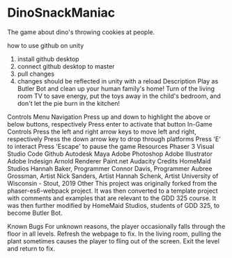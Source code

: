 # DinoSnackManiac
The game about dino's throwing cookies at people.

how to use github on unity
1. install github desktop
2. connect github desktop to master
3. pull changes
4. changes should be reflected in unity with a reload
Description
Play as Butler Bot and clean up your human family's home! Turn of the living room TV to save energy, put the toys away in the child's bedroom, and don't let the pie burn in the kitchen!

Controls
Menu Navigation
Press up and down to highlight the above or below buttons, respectively
Press enter to activate that button
In-Game Controls
Press the left and right arrow keys to move left and right, respectively
Press the down arrow key to drop through platforms
Press 'E' to interact
Press 'Escape' to pause the game
Resources
Phaser 3
Visual Studio Code
Github
Autodesk Maya
Adobe Photoshop
Adobe Illustrator
Adobe Indesign
Arnold Renderer
Paint.net
Audacity
Credits
HomeMaid Studios
Hannah Baker, Programmer
Connor Davis, Programmer
Aubree Grossman, Artist
Nick Sanders, Artist
Hannah Schenk, Artist
University of Wisconsin - Stout, 2019
Other
This project was originally forked from the phaser-es6-webpack project. It was then converted to a template project with comments and examples that are relevant to the GDD 325 course. It was then further modified by HomeMaid Studios, students of GDD 325, to become Butler Bot.

Known Bugs
For unknown reasons, the player occasionally falls through the floor in all levels. Refresh the webpage to fix.
In the living room, pulling the plant sometimes causes the player to fling out of the screen. Exit the level and return to fix.
